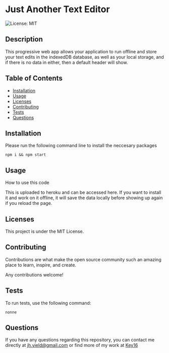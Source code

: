 # Just Another Text Editor

![License: MIT](https://img.shields.io/badge/License-MIT-yellow.svg)
## Description
This progressive web app allows your application to run offline and store your text edits in the indexedDB database, as well as your local storage, and if there is no data in either, then a default header will show.
## Table of Contents

* [Installation](#installation)
* [Usage](#usage)
* [Licenses](#licenses)
* [Contributing](#contributing)
* [Tests](#tests)
* [Questions](#questions)

## Installation 
Please run the following command line to install the neccesary packages
```
npm i && npm start
```


## Usage
How to use this code

This is uploaded to heroku and can be accessed here. If you want to install it and work on it offline, it will save the data locally before showing up again if you reload the page.
## Licenses
This project is under the MIT License.

## Contributing
Contributions are what make the open source community such an amazing place to learn, inspire, and create. 

Any contributions welcome!
## Tests 
To run tests, use the following command:
```
nonne
```

## Questions

If you have any questions regarding this repository, you can contact me directly at jh.yield@gmail.com or find more of my work at [Key16](https://github.com/Key16)